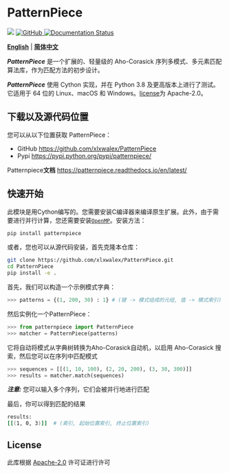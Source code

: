 # PatternPiece

<a href="http://www.repostatus.org/#active"><img src="http://www.repostatus.org/badges/latest/active.svg" /></a>
<a href="https://github.com/xlxwalex/HyCxG/blob/main/LICENSE"><img alt="GitHub" src="https://img.shields.io/github/license/xlxwalex/PatternPiece.svg"> </a>
[![Documentation Status](https://readthedocs.org/projects/patternpiece/badge/?version=latest)](https://patternpiece.readthedocs.io/en/latest/?badge=latest)

[**English**](https://github.com/xlxwalex/PatternPiece/tree/main/PatternPiece/) | [**简体中文**](https://github.com/xlxwalex/PatternPiece/blob/master/README_ZH.md)

***PatternPiece*** 是一个扩展的、轻量级的 Aho-Corasick 序列多模式、多元素匹配算法库，作为匹配方法的初步设计。

***PatternPiece*** 使用 Cython 实现，并在 Python 3.8 及更高版本上进行了测试。它适用于 64 位的 Linux、macOS 和 Windows。[license](https://github.com/xlxwalex/PatternPiece/blob/master/LICENSE)为 Apache-2.0。

## 下载以及源代码位置
您可以从以下位置获取 PatternPiece：

+ GitHub https://github.com/xlxwalex/PatternPiece
+ Pypi https://pypi.python.org/pypi/patternpiece/

Patternpiece**文档** https://patternpiece.readthedocs.io/en/latest/

## 快速开始
此模块是用Cython编写的。您需要安装C编译器来编译原生扩展。此外，由于需要进行并行计算，您还需要安装[`OpenMP`](https://www.openmp.org/resources/openmp-compilers-tools/)。安装方法：
```bash
pip install patternpiece
```
或者，您也可以从源代码安装，首先克隆本仓库：
```bash
git clone https://github.com/xlxwalex/PatternPiece.git
cd PatternPiece
pip install -e .
```

首先，我们可以构造一个示例模式字典：
```python
>>> patterns = {(1, 200, 30) : 1} # (键 -> 模式组成的元组, 值 -> 模式索引)
```

然后实例化一个PatternPiece：
```python
>>> from patternpiece import PatternPiece
>>> matcher = PatternPiece(patterns)
```
它将自动将模式从字典树转换为Aho-Corasick自动机，以启用 Aho-Corasick 搜索，然后您可以在序列中匹配模式
```python
>>> sequences = [[(1, 10, 100), (2, 20, 200), (3, 30, 300)]]
>>> results = matcher.match(sequences)
```

***注意:*** 您可以输入多个序列，它们会被并行地进行匹配

最后，你可以得到匹配的结果
```bash
results:
[[(1, 0, 3)]]  # (索引, 起始位置索引, 终止位置索引)
```

## License
此库根据 [Apache-2.0](https://github.com/xlxwalex/PatternPiece/blob/master/LICENSE) 许可证进行许可